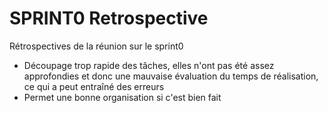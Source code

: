 # SPRINT0 Retrospective

Rétrospectives de la réunion sur le sprint0

- Découpage trop rapide des tâches, elles n'ont pas été assez approfondies et donc une mauvaise évaluation du temps de réalisation, ce qui a peut entraîné des erreurs
- Permet une bonne organisation si c'est bien fait